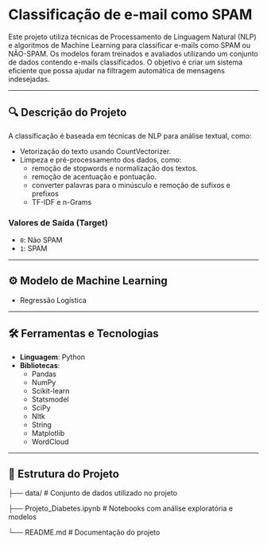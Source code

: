 # Classificação de e-mail como SPAM

Este projeto utiliza técnicas de Processamento de Linguagem Natural (NLP) e algoritmos de Machine Learning para classificar e-mails como SPAM ou NÃO-SPAM. Os modelos foram treinados e avaliados utilizando um conjunto de dados contendo e-mails classificados. O objetivo é criar um sistema eficiente que possa ajudar na filtragem automática de mensagens indesejadas.

---

## 🔍 **Descrição do Projeto**

A classificação é baseada em técnicas de NLP para análise textual, como:
- Vetorização do texto usando CountVectorizer.
- Limpeza e pré-processamento dos dados, como:
    - remoção de stopwords e normalização dos textos.
    - remoção de acentuação e pontuação.
    - converter palavras para o minúsculo e remoção de sufixos e prefixos
    - TF-IDF e n-Grams

### **Valores de Saída (Target)**
- `0`: Não SPAM 
- `1`: SPAM

---

## ⚙️ **Modelo de Machine Learning**

- Regressão Logística

---

## 🛠️ **Ferramentas e Tecnologias**

- **Linguagem**: Python  
- **Bibliotecas**:  
  - Pandas  
  - NumPy  
  - Scikit-learn  
  - Statsmodel  
  - SciPy
  - Nltk
  - String
  - Matplotlib
  - WordCloud

---

## 🧪 **Estrutura do Projeto**


├── data/                       # Conjunto de dados utilizado no projeto

├── Projeto_Diabetes.ipynb      # Notebooks com análise exploratória e modelos

└── README.md                   # Documentação do projeto

